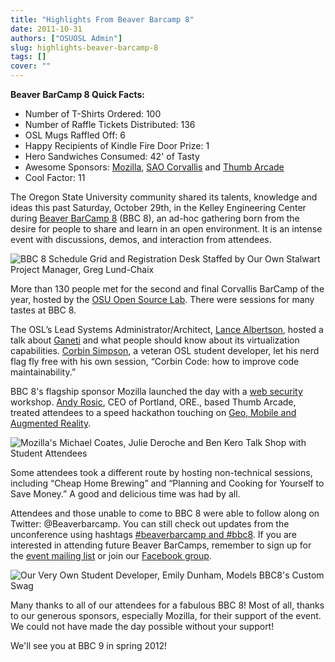 ```yaml
---
title: "Highlights From Beaver Barcamp 8"
date: 2011-10-31
authors: ["OSUOSL Admin"]
slug: highlights-beaver-barcamp-8
tags: []
cover: ""
---
```


**Beaver BarCamp 8 Quick Facts:**

- Number of T-Shirts Ordered: 100
- Number of Raffle Tickets Distributed: 136
- OSL Mugs Raffled Off: 6
- Happy Recipients of Kindle Fire Door Prize: 1
- Hero Sandwiches Consumed: 42' of Tasty
- Awesome Sponsors: [Mozilla](http://mozilla.org/), [SAO Corvallis](http://www.sao.corvallis.or.us/) and
  [Thumb Arcade](http://thumbarcade.com/)
- Cool Factor: 11

The Oregon State University community shared its talents, knowledge and ideas this past Saturday, October 29th, in the
Kelley Engineering Center during [Beaver BarCamp 8](http://beaverbarcamp.org/) (BBC 8), an ad-hoc gathering born from
the desire for people to share and learn in an open environment. It is an intense event with discussions, demos, and
interaction from attendees.

![BBC 8 Schedule Grid and Registration Desk Staffed by Our Own Stalwart Project Manager, Greg Lund-Chaix](/images/bbc8reception.png)

More than 130 people met for the second and final Corvallis BarCamp of the year, hosted by the [OSU Open Source Lab](/).
There were sessions for many tastes at BBC 8.

The OSL’s Lead Systems Administrator/Architect, [Lance Albertson](http://twitter.com/ramereth), hosted a talk about
[Ganeti](http://code.google.com/p/ganeti/) and what people should know about its virtualization capabilities.
[Corbin Simpson](http://twitter.com/corbinsimpson), a veteran OSL student developer, let his nerd flag fly free with his
own session, “Corbin Code: how to improve code maintainability.”

BBC 8's flagship sponsor Mozilla launched the day with a
[web security](http://beaverbarcamp.org/index.php/Web_Security_Session) workshop.
[Andy Rosic](http://twitter.com/arosic), CEO of Portland, ORE., based Thumb Arcade, treated attendees to a speed
hackathon touching on [Geo, Mobile and Augmented Reality](http://beaverbarcamp.org/index.php/Speed_Hacking).

![Mozilla's Michael Coates, Julie Deroche and Ben Kero Talk Shop with Student Attendees](/images/BBC_Mozilla_0.jpg)

Some attendees took a different route by hosting non-technical sessions, including “Cheap Home Brewing” and “Planning
and Cooking for Yourself to Save Money.” A good and delicious time was had by all.

Attendees and those unable to come to BBC 8 were able to follow along on Twitter: @Beaverbarcamp. You can still check
out updates from the unconference using hashtags
[#beaverbarcamp and #bbc8](http://twitter.com/search/%23bbc8%20OR%20%23beaverbarcamp). If you are interested in
attending future Beaver BarCamps, remember to sign up for the
[event mailing list](http://groups.google.com/group/beaverbarcamp) or join our
[Facebook group](https://www.facebook.com/groups/70326572242/).

![Our Very Own Student Developer, Emily Dunham, Models BBC8's Custom Swag](/images/BBC8_Shirts_0.jpg)

Many thanks to all of our attendees for a fabulous BBC 8! Most of all, thanks to our generous sponsors, especially
Mozilla, for their support of the event. We could not have made the day possible without your support!

We'll see you at BBC 9 in spring 2012!
